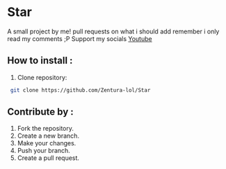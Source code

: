 # Star
A small project by me! pull requests on what i should add remember i only read my comments ;P
Support my socials
[Youtube](https://www.youtube.com/@Zentura-x)

## How to install :
1. Clone repository:
```bash
 git clone https://github.com/Zentura-lol/Star
```

## Contribute by :
1. Fork the repository.
2. Create a new branch.
3. Make your changes.
4. Push your branch.
5. Create a pull request.
